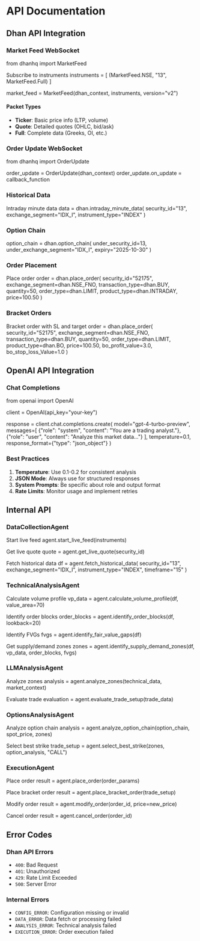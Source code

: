 # API Documentation

## Dhan API Integration

### Market Feed WebSocket

from dhanhq import MarketFeed

Subscribe to instruments
instruments = [
(MarketFeed.NSE, "13", MarketFeed.Full)
]

market_feed = MarketFeed(dhan_context, instruments, version="v2")

#### Packet Types
- **Ticker**: Basic price info (LTP, volume)
- **Quote**: Detailed quotes (OHLC, bid/ask)
- **Full**: Complete data (Greeks, OI, etc.)

### Order Update WebSocket

from dhanhq import OrderUpdate

order_update = OrderUpdate(dhan_context)
order_update.on_update = callback_function


### Historical Data

Intraday minute data
data = dhan.intraday_minute_data(
security_id="13",
exchange_segment="IDX_I",
instrument_type="INDEX"
)


### Option Chain

option_chain = dhan.option_chain(
under_security_id=13,
under_exchange_segment="IDX_I",
expiry="2025-10-30"
)

### Order Placement

Place order
order = dhan.place_order(
security_id="52175",
exchange_segment=dhan.NSE_FNO,
transaction_type=dhan.BUY,
quantity=50,
order_type=dhan.LIMIT,
product_type=dhan.INTRADAY,
price=100.50
)


### Bracket Orders

Bracket order with SL and target
order = dhan.place_order(
security_id="52175",
exchange_segment=dhan.NSE_FNO,
transaction_type=dhan.BUY,
quantity=50,
order_type=dhan.LIMIT,
product_type=dhan.BO,
price=100.50,
bo_profit_value=3.0,
bo_stop_loss_Value=1.0
)

## OpenAI API Integration

### Chat Completions

from openai import OpenAI

client = OpenAI(api_key="your-key")

response = client.chat.completions.create(
model="gpt-4-turbo-preview",
messages=[
{"role": "system", "content": "You are a trading analyst."},
{"role": "user", "content": "Analyze this market data..."}
],
temperature=0.1,
response_format={"type": "json_object"}
)

### Best Practices

1. **Temperature**: Use 0.1-0.2 for consistent analysis
2. **JSON Mode**: Always use for structured responses
3. **System Prompts**: Be specific about role and output format
4. **Rate Limits**: Monitor usage and implement retries

## Internal API

### DataCollectionAgent

Start live feed
agent.start_live_feed(instruments)

Get live quote
quote = agent.get_live_quote(security_id)

Fetch historical data
df = agent.fetch_historical_data(
security_id="13",
exchange_segment="IDX_I",
instrument_type="INDEX",
timeframe="15"
)

### TechnicalAnalysisAgent

Calculate volume profile
vp_data = agent.calculate_volume_profile(df, value_area=70)

Identify order blocks
order_blocks = agent.identify_order_blocks(df, lookback=20)

Identify FVGs
fvgs = agent.identify_fair_value_gaps(df)

Get supply/demand zones
zones = agent.identify_supply_demand_zones(df, vp_data, order_blocks, fvgs)


### LLMAnalysisAgent

Analyze zones
analysis = agent.analyze_zones(technical_data, market_context)

Evaluate trade
evaluation = agent.evaluate_trade_setup(trade_data)


### OptionsAnalysisAgent

Analyze option chain
analysis = agent.analyze_option_chain(option_chain, spot_price, zones)

Select best strike
trade_setup = agent.select_best_strike(zones, option_analysis, "CALL")

### ExecutionAgent

Place order
result = agent.place_order(order_params)

Place bracket order
result = agent.place_bracket_order(trade_setup)

Modify order
result = agent.modify_order(order_id, price=new_price)

Cancel order
result = agent.cancel_order(order_id)


## Error Codes

### Dhan API Errors

- `400`: Bad Request
- `401`: Unauthorized
- `429`: Rate Limit Exceeded
- `500`: Server Error

### Internal Errors

- `CONFIG_ERROR`: Configuration missing or invalid
- `DATA_ERROR`: Data fetch or processing failed
- `ANALYSIS_ERROR`: Technical analysis failed
- `EXECUTION_ERROR`: Order execution failed


